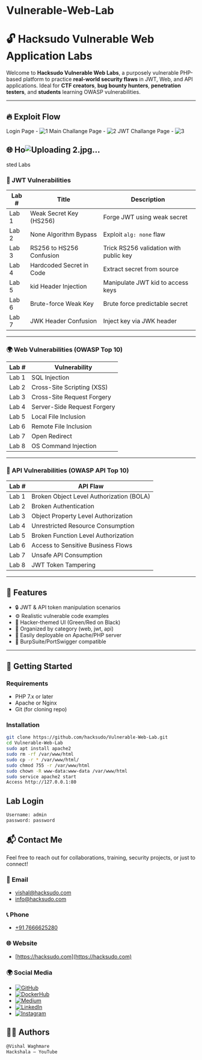 # Vulnerable-Web-Lab
# 🔓 Hacksudo Vulnerable Web Application Labs

Welcome to **Hacksudo Vulnerable Web Labs**, a purposely vulnerable PHP-based platform to practice **real-world security flaws** in JWT, Web, and API applications. Ideal for **CTF creators**, **bug bounty hunters**, **penetration testers**, and **students** learning OWASP vulnerabilities.

---

## 🔥 Exploit Flow
Login Page - 
![1](https://github.com/user-attachments/assets/0d407121-6e00-435c-a136-f08608b96f9f)
Main Challange Page - 
![2](https://github.com/user-attachments/assets/1381c9e1-c3e0-4f42-ab09-481d392335a9)
JWT Challange Page - 
![3](https://github.com/user-attachments/assets/ca26dbba-ccb1-48af-89f5-ff0d317432ec)

## 🌐 Ho![Uploading 2.jpg…]()
sted Labs

### 🔐 JWT Vulnerabilities

| Lab # | Title                                  | Description                           |
|-------|----------------------------------------|---------------------------------------|
| Lab 1 | Weak Secret Key (HS256)                | Forge JWT using weak secret           |
| Lab 2 | None Algorithm Bypass                  | Exploit `alg: none` flaw              |
| Lab 3 | RS256 to HS256 Confusion               | Trick RS256 validation with public key |
| Lab 4 | Hardcoded Secret in Code               | Extract secret from source            |
| Lab 5 | kid Header Injection                   | Manipulate JWT kid to access keys     |
| Lab 6 | Brute-force Weak Key                   | Brute force predictable secret        |
| Lab 7 | JWK Header Confusion                   | Inject key via JWK header             |

---

### 🌍 Web Vulnerabilities (OWASP Top 10)

| Lab # | Vulnerability                |
|-------|------------------------------|
| Lab 1 | SQL Injection                |
| Lab 2 | Cross-Site Scripting (XSS)   |
| Lab 3 | Cross-Site Request Forgery   |
| Lab 4 | Server-Side Request Forgery |
| Lab 5 | Local File Inclusion         |
| Lab 6 | Remote File Inclusion        |
| Lab 7 | Open Redirect                |
| Lab 8 | OS Command Injection         |

---

### 🔌 API Vulnerabilities (OWASP API Top 10)

| Lab # | API Flaw                                |
|-------|------------------------------------------|
| Lab 1 | Broken Object Level Authorization (BOLA) |
| Lab 2 | Broken Authentication                    |
| Lab 3 | Object Property Level Authorization      |
| Lab 4 | Unrestricted Resource Consumption        |
| Lab 5 | Broken Function Level Authorization      |
| Lab 6 | Access to Sensitive Business Flows       |
| Lab 7 | Unsafe API Consumption                   |
| Lab 8 | JWT Token Tampering                      |

---

## 🎯 Features

- 🔒 JWT & API token manipulation scenarios
- ⚙️ Realistic vulnerable code examples
- 🎨 Hacker-themed UI (Green/Red on Black)
- 📂 Organized by category (web, jwt, api)
- 🧪 Easily deployable on Apache/PHP server
- 🧾 BurpSuite/PortSwigger compatible

---

## 🚀 Getting Started

### Requirements
- PHP 7.x or later
- Apache or Nginx
- Git (for cloning repo)

### Installation
```bash
git clone https://github.com/hacksudo/Vulnerable-Web-Lab.git 
cd Vulnerable-Web-Lab 
sudo apt install apache2 
sudo rm -rf /var/www/html 
sudo cp -r * /var/www/html/ 
sudo chmod 755 -r /var/www/html 
sudo chown -R www-data:www-data /var/www/html 
sudo service apache2 start 
Access http://127.0.0.1:80
```

## Lab Login
```bash
Username: admin
password: password
```

## 📬 Contact Me

Feel free to reach out for collaborations, training, security projects, or just to connect!

### 📧 Email
- [vishal@hacksudo.com](mailto:vishal@hacksudo.com)  
- [info@hacksudo.com](mailto:info@hacksudo.com)

### 📞 Phone
- [+91 7666625280](tel:+917666625280)

### 🌐 Website
- [https://hacksudo.com](https://hacksudo.com)

### 🌍 Social Media

- [![GitHub](https://img.shields.io/badge/GitHub-hacksudo-black?logo=github)](https://github.com/hacksudo)
- [![DockerHub](https://img.shields.io/badge/DockerHub-hacksudo-blue?logo=docker)](https://hub.docker.com/u/hacksudo)
- [![Medium](https://img.shields.io/badge/Medium-hacksudo.medium.com-black?logo=medium)](https://hacksudo.medium.com)
- [![LinkedIn](https://img.shields.io/badge/LinkedIn-realvilu-blue?logo=linkedin)](https://www.linkedin.com/in/realvilu)
- [![Instagram](https://img.shields.io/badge/Instagram-hacksudo-E4405F?logo=instagram)](https://instagram.com/hacksudo)

## 🧑‍💻 Authors
```bash
@Vishal Waghmare 
Hackshala – YouTube
```
